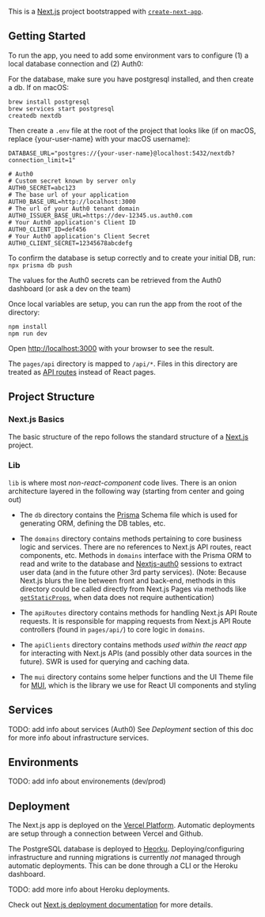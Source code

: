 This is a [Next.js](https://nextjs.org/) project bootstrapped with [`create-next-app`](https://github.com/vercel/next.js/tree/canary/packages/create-next-app).

## Getting Started

To run the app, you need to add some environment vars to configure (1) a local database connection and (2) Auth0:

For the database, make sure you have postgresql installed, and then create a db. If on macOS:
```
brew install postgresql
brew services start postgresql
createdb nextdb
```

Then create a `.env` file at the root of the project that looks like (if on macOS, replace {your-user-name} with your macOS username):
```
DATABASE_URL="postgres://{your-user-name}@localhost:5432/nextdb?connection_limit=1"

# Auth0
# Custom secret known by server only
AUTH0_SECRET=abc123
# The base url of your application
AUTH0_BASE_URL=http://localhost:3000
# The url of your Auth0 tenant domain
AUTH0_ISSUER_BASE_URL=https://dev-12345.us.auth0.com
# Your Auth0 application's Client ID
AUTH0_CLIENT_ID=def456
# Your Auth0 application's Client Secret
AUTH0_CLIENT_SECRET=12345678abcdefg
```

To confirm the database is setup correctly and to create your initial DB, run: `npx prisma db push`

The values for the Auth0 secrets can be retrieved from the Auth0 dashboard (or ask a dev on the team)

Once local variables are setup, you can run the app from the root of the directory:
```
npm install
npm run dev
```

Open [http://localhost:3000](http://localhost:3000) with your browser to see the result.

The `pages/api` directory is mapped to `/api/*`. Files in this directory are treated as [API routes](https://nextjs.org/docs/api-routes/introduction) instead of React pages.

## Project Structure

### Next.js Basics
The basic structure of the repo follows the standard structure of a [Next.js](https://nextjs.org/docs) project.

### Lib
`lib` is where most _non-react-component_ code lives. There is an onion architecture layered in the following way (starting from center and going out)

* The `db` directory contains the [Prisma](https://www.prisma.io/) Schema file which is used for generating ORM, defining the DB tables, etc.

* The `domains` directory contains methods pertaining to core business logic and services. There are no references to Next.js API routes, react components, etc. Methods in `domains` interface with the Prisma ORM to read and write to the database and [Nextjs-auth0](https://github.com/auth0/nextjs-auth0) sessions to extract user data (and in the future other 3rd party services). (Note: Because Next.js blurs the line between front and back-end, methods in this directory could be called directly from Next.js Pages via methods like [`getStaticProps`](https://nextjs.org/docs/basic-features/data-fetching#getstaticprops-static-generation), when data does not require authentication)

* The `apiRoutes` directory contains methods for handling Next.js API Route requests. It is responsible for mapping requests from Next.js API Route controllers (found in `pages/api/`) to core logic in `domains`. 

* The `apiClients` directory contains methods _used within the react app_ for interacting with Next.js APIs (and possibly other data sources in the future). SWR is used for querying and caching data. 

* The `mui` directory contains some helper functions and the UI Theme file for [MUI](https://mui.com/), which is the library we use for React UI components and styling

## Services
TODO: add info about services (Auth0)
See *Deployment* section of this doc for more info about infrastructure services.

## Environments
TODO: add info about environements (dev/prod)

## Deployment

The Next.js app is deployed on the [Vercel Platform](https://vercel.com/new?utm_medium=default-template&filter=next.js&utm_source=create-next-app&utm_campaign=create-next-app-readme). Automatic deployments are setup through a connection between Vercel and Github.

The PostgreSQL database is deployed to [Heorku](https://heroku.com). Deploying/configuring infrastructure and running migrations is currently _not_ managed through automatic deployments. This can be done through a CLI or the Heroku dashboard. 

TODO: add more info about Heroku deployments.  

Check out [Next.js deployment documentation](https://nextjs.org/docs/deployment) for more details.

